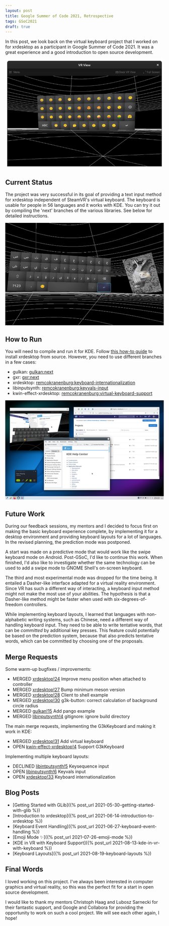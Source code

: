 ```yaml
---
layout: post
title: Google Summer of Code 2021, Retrospective
tags: GSoC2021
draft: true
---
```


In this post, we look back on the virtual keyboard project that I worked on for
xrdesktop as a participant in Google Summer of Code 2021. It was a great
experience and a good introduction to open source development. 

![Keyboard emoji mode](/assets/2021/07-26-keyboard-mode4-emoji.png)

## Current Status

The project was very successful in its goal of providing a text input method for
xrdesktop independent of SteamVR's virtual keyboard. The keyboard is usable for
people in 56 languages and it works with KDE. You can try it out by compiling
the 'next' branches of the various libraries. See below for detailed
instructions.

![Arabic keyboard layout](/assets/2021/08-19-arabic-keyboard.png)

## How to Run

You will need to compile and run it for KDE. Follow
[this how-to guide](https://gitlab.freedesktop.org/xrdesktop/xrdesktop/-/wikis/Installation-from-source)
to install xrdesktop from source. However, you need to use different branches in
a few cases:

* gulkan: [gulkan:next](https://gitlab.freedesktop.org/xrdesktop/gulkan/-/tree/next)
* gxr: [gxr:next](https://gitlab.freedesktop.org/xrdesktop/gxr/-/tree/next)
* xrdesktop: [remcokranenburg:keyboard-internationalization](https://gitlab.freedesktop.org/remcokranenburg/xrdesktop/-/tree/keyboard-internationalization)
* libinputsynth: [remcokranenburg:keyvals-input](https://gitlab.freedesktop.org/remcokranenburg/libinputsynth/-/tree/keyvals-input)
* kwin-effect-xrdesktop: [remcokranenburg:virtual-keyboard-support](https://gitlab.freedesktop.org/remcokranenburg/kwin-effect-xrdesktop/-/tree/virtual-keyboard-support)

![KDE in VR with Keyboard](/assets/2021/08-13-kde-in-vr-with-keyboard.png)

## Future Work

During our feedback sessions, my mentors and I decided to focus first on making
the basic keyboard experience complete, by implementing it for a desktop
environment and providing keyboard layouts for a lot of languages. In the
revised planning, the prediction mode was postponed.

A start was made on a predictive mode that would work like the swipe keyboard
mode on Android. Post-GSoC, I'd like to continue this work. When finished, I'd
also like to investigate whether the same technology can be used to add a swipe
mode to GNOME Shell's on-screen keyboard.

The third and most experimental mode was dropped for the time being. It entailed
a Dasher-like interface adapted for a virtual reality environment. Since VR has
such a different way of interacting, a keyboard input method might not make the
most use of your abilities. The hypothesis is that a Dasher-like method might
be faster when used with six-degrees-of-freedom controllers.

While implementing keyboard layouts, I learned that languages with
non-alphabetic writing systems, such as Chinese, need a different way of
handling keyboard input. They need to be able to write tentative words, that can
be *committed* by additional key presses. This feature could potentially be
based on the prediction system, because that also predicts tentative words,
which can be committed by choosing one of the proposals.

## Merge Requests

Some warm-up bugfixes / improvements:

* MERGED [xrdesktop!24](https://gitlab.freedesktop.org/xrdesktop/xrdesktop/-/merge_requests/24) Improve menu position when attached to controller
* MERGED [xrdesktop!27](https://gitlab.freedesktop.org/xrdesktop/xrdesktop/-/merge_requests/27) Bump minimum meson version
* MERGED [xrdesktop!28](https://gitlab.freedesktop.org/xrdesktop/xrdesktop/-/merge_requests/28) Client to shell example
* MERGED [xrdesktop!30](https://gitlab.freedesktop.org/xrdesktop/xrdesktop/-/merge_requests/30) g3k-button: correct calculation of background circle radius
* MERGED [gulkan!15](https://gitlab.freedesktop.org/xrdesktop/gulkan/-/merge_requests/15) Add pango example
* MERGED [libinputsynth!4](https://gitlab.freedesktop.org/xrdesktop/libinputsynth/-/merge_requests/4) gitignore: ignore build directory

The main merge requests, implementing the G3kKeyboard and making it work in KDE:

* MERGED [xrdesktop!31](https://gitlab.freedesktop.org/xrdesktop/xrdesktop/-/merge_requests/31) Add virtual keyboard
* OPEN [kwin-effect-xrdesktop!4](https://gitlab.freedesktop.org/xrdesktop/kwin-effect-xrdesktop/-/merge_requests/4) Support G3kKeyboard

Implementing multiple keyboard layouts:

* DECLINED [libintputsynth!5](https://gitlab.freedesktop.org/xrdesktop/libinputsynth/-/merge_requests/5) Keysequence input
* OPEN [libinputsynth!6](https://gitlab.freedesktop.org/xrdesktop/libinputsynth/-/merge_requests/6) Keyvals input
* OPEN [xrdesktop!33](https://gitlab.freedesktop.org/xrdesktop/xrdesktop/-/merge_requests/33) Keyboard internationalization

## Blog Posts

* [Getting Started with GLib]({% post_url 2021-05-30-getting-started-with-glib %})
* [Introduction to xrdesktop]({% post_url 2021-06-14-introduction-to-xrdesktop %})
* [Keyboard Event Handling]({% post_url 2021-06-27-keyboard-event-handling %})
* [Emoji Mode ✨]({% post_url 2021-07-26-emoji-mode %})
* [KDE in VR with Keyboard Support]({% post_url 2021-08-13-kde-in-vr-with-keyboard %})
* [Keyboard Layouts]({% post_url 2021-08-19-keyboard-layouts %})

## Final Words

I loved working on this project. I've always been interested in computer
graphics and virtual reality, so this was the perfect fit for a start in open
source development.

I would like to thank my mentors Christoph Haag and Lubosz Sarnecki for their
fantastic support, and Google and Collabora for providing the opportunity to
work on such a cool project. We will see each other again, I hope!
